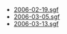 * [2006-02-19.sgf](2006-02-19.sgf)
* [2006-03-05.sgf](2006-03-05.sgf)
* [2006-03-13.sgf](2006-03-13.sgf)
